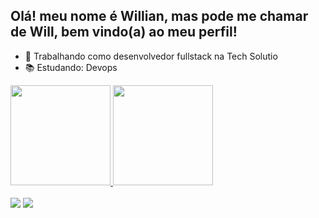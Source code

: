 ## Olá! meu nome é Willian, mas pode me chamar de Will, bem vindo(a) ao meu perfil!

- 🔭 Trabalhando como desenvolvedor fullstack na Tech Solutio
- 📚 Estudando: Devops

 <div>
  <a href="https://github.com/WillianX47">
  <img height="160em" src="https://github-readme-stats.vercel.app/api?username=WillianX47&show_icons=true&theme=tokyonight&include_all_commits=true&count_private=true"/>
  <img height="160em" src="https://github-readme-stats.vercel.app/api/top-langs/?username=WillianX47&layout=compact&langs_count=7&theme=tokyonight"/>
</div>

<!---
<div style="display: inline_block"> <br>
  <img align="center" alt="Will-Java"height="50" width="50" src="https://cdn.jsdelivr.net/gh/devicons/devicon/icons/java/java-original-wordmark.svg" />
  <img align="center" alt="Will-Python"height="50" width="50" src="https://cdn.jsdelivr.net/gh/devicons/devicon/icons/python/python-original-wordmark.svg" />
  <img align="center" alt="Will-cplusplus"height="50" width="50" src="https://cdn.jsdelivr.net/gh/devicons/devicon/icons/cplusplus/cplusplus-original.svg" />
  <img align="center" alt="Will-TS"height="50" width="50" src="https://cdn.jsdelivr.net/gh/devicons/devicon/icons/mysql/mysql-original-wordmark.svg" />
  <img align="center" alt="Will-SpringBoot"height="50" width="50" src="https://cdn.jsdelivr.net/gh/devicons/devicon/icons/spring/spring-original.svg" />
  <img align="center" alt="Will-TS"height="50" width="50" src="https://cdn.jsdelivr.net/gh/devicons/devicon/icons/vuejs/vuejs-original-wordmark.svg" />
  <img align="center" alt="Will-TS"height="50" width="50" src="https://cdn.jsdelivr.net/gh/devicons/devicon/icons/jquery/jquery-plain-wordmark.svg" />
  <img align="center" alt="Will-html5"height="50" width="50" src="https://cdn.jsdelivr.net/gh/devicons/devicon/icons/html5/html5-original.svg" />
  <img align="center" alt="Will-css3"height="50" width="50" src="https://cdn.jsdelivr.net/gh/devicons/devicon/icons/css3/css3-original.svg" />
  <img align="center" alt="Will-javascript"height="50" width="50" src="https://cdn.jsdelivr.net/gh/devicons/devicon/icons/javascript/javascript-original.svg" />
  <img align="center" alt="Will-TS"height="50" width="50" src="https://cdn.jsdelivr.net/gh/devicons/devicon/icons/typescript/typescript-original.svg" />
  <img align="center" alt="Will-TS"height="50" width="50" src="https://cdn.jsdelivr.net/gh/devicons/devicon/icons/angularjs/angularjs-plain.svg" />
  <img align="center" alt="Will-TS"height="50" width="50" src="https://cdn.jsdelivr.net/gh/devicons/devicon/icons/react/react-original.svg" />
  <img align="center" alt="Will-TS"height="50" width="50" src="https://cdn.jsdelivr.net/gh/devicons/devicon/icons/firebase/firebase-plain-wordmark.svg" />
  <img align="center" alt="Will-TS"height="50" width="50" src="https://cdn.jsdelivr.net/gh/devicons/devicon/icons/bootstrap/bootstrap-plain.svg" />
</div>*/
--> 

<div> 
  <br>
  <a href = "mailto:willianx47@gmail.com"><img src="https://img.shields.io/badge/Gmail-D14836?style=for-the-badge&logo=gmail&logoColor=white" target="_blank"></a>
  <a href="https://www.linkedin.com/in/souzawill/" target="_blank"><img src="https://img.shields.io/badge/LinkedIn-0077B5?style=for-the-badge&logo=linkedin&logoColor=white" target="_blank"></a> 
</div>
